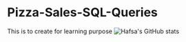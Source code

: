 # Pizza-Sales-SQL-Queries
This is to create for learning purpose
![Hafsa's GitHub stats](https://github-readme-stats.vercel.app/api?username=Hafsa-Ali&show_icons=true&theme=material-palenight)
